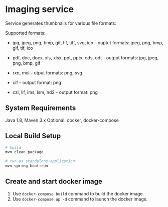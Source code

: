 # Imaging service

Service generates thumbnails for various file formats:

Supported formats:

* jpg, jpeg, png, bmp, gif, tif, tiff, svg, ico - ouptut formats: jpeg, png, bmp, gif, tif, ico 

* pdf, doc, docx, xls, xlsx, ppt, pptx, ods, odt - output formats: jpg, jpeg, png, bmp, gif

* rxn, mol - utput formats: png, svg

* cif - output format: png

* czi, lif, ims, lsm, nd2 - output format: png

## System Requirements

Java 1.8, Maven 3.x
Optional: docker, docker-compose

## Local Build Setup

```bash
# build
mvn clean package

# run as standalone application
mvn spring-boot:run
```

## Create and start docker image

1. Use `docker-compose build` command to build the docker image.
2. Use `docker-compose up -d` command to launch the docker image.
